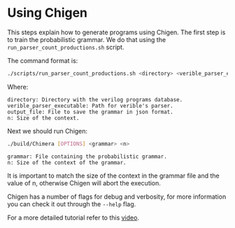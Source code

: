 # Using Chigen

This steps explain how to generate programs using Chigen. The first step is to train the probabilistic grammar. We do that using the `run_parser_count_productions.sh` script.

The command format is:

```bash
./scripts/run_parser_count_productions.sh <directory> <verible_parser_executable> <output_file> <n>
```

Where:

```
directory: Directory with the verilog programs database.
verible_parser_executable: Path for verible's parser.
output_file: File to save the grammar in json format.
n: Size of the context.
```

Next we should run Chigen:

```bash
./build/Chimera [OPTIONS] <grammar> <n>
```

```
grammar: File containing the probabilistic grammar.
n: Size of the context of the grammar.
```

It is important to match the size of the context in the grammar file and the value of n, otherwise Chigen will abort the execution.

Chigen has a number of flags for debug and verbosity, for more information you can check it out through the `--help` flag.

For a more detailed tutorial refer to this [video](https://www.youtube.com/watch?v=cCHaC3S1K9c).
